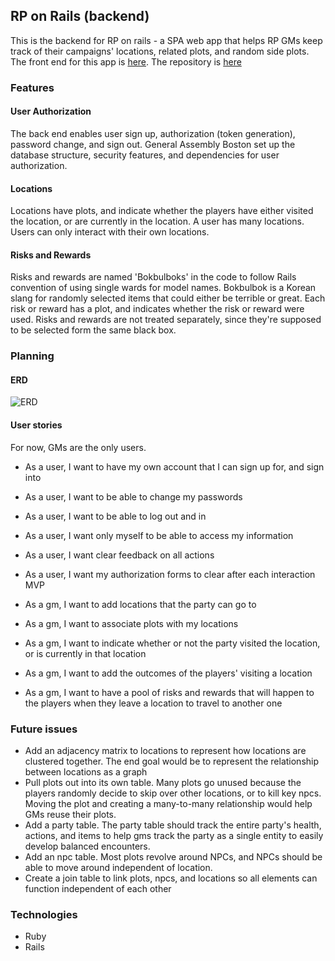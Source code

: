 ## RP on Rails (backend)

This is the backend for RP on rails - a SPA web app that helps RP GMs keep track
of their campaigns' locations, related plots, and random side plots. The front
end for this app is [here](https://tarayoo.github.io/rp-on-rails-client/). The repository is [here]()

### Features

#### User Authorization
The back end enables user sign up, authorization (token generation), password change, and sign out. General Assembly Boston set up the database structure, security features, and dependencies for user authorization.

#### Locations
Locations have plots, and indicate whether the players have either visited the location, or are currently in the location. A user has many locations.
Users can only interact with their own locations.

#### Risks and Rewards
Risks and rewards are named 'Bokbulboks' in the code to follow Rails convention of using single wards for model names. Bokbulbok is a Korean slang for randomly selected items that could either be terrible or great. Each risk or reward has a plot, and indicates whether the risk or reward were used. Risks and rewards are not treated separately, since they're supposed to be selected form the same black box.

### Planning
#### ERD
![ERD](https://i.imgur.com/VMjIeF6.png)

#### User stories
For now, GMs are the only users.

- As a user, I want to have my own account that I can sign up for, and sign into
- As a user, I want to be able to change my passwords
- As a user, I want to be able to log out and in
- As a user, I want only myself to be able to access my information
- As a user, I want clear feedback on all actions
- As a user, I want my authorization forms to clear after each interaction
MVP
- As a gm, I want to add locations that the party can go to
- As a gm, I want to associate plots with my locations
- As a gm, I want to indicate whether or not the party visited the location, or is currently in that location
- As a gm, I want to add the outcomes of the players' visiting a location

- As a gm, I want to have a pool of risks and rewards that will happen to the players when they leave
a location to travel to another one

### Future issues
- Add an adjacency matrix to locations to represent how locations are clustered together. The end goal would be to represent the relationship between locations as a graph
- Pull plots out into its own table. Many plots go unused because the players randomly decide to skip over other locations, or to kill key npcs. Moving the plot and creating a many-to-many relationship would help GMs reuse their plots.
- Add a party table. The party table should track the entire party's health, actions, and items to help gms track the party as a single entity to easily develop balanced encounters.
- Add an npc table. Most plots revolve around NPCs, and NPCs should be able to move around independent of location.
- Create a join table to link plots, npcs, and locations so all elements can function independent of each other

### Technologies
- Ruby
- Rails
